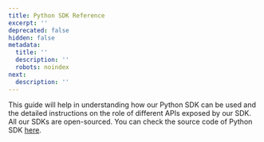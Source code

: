 ```yaml
---
title: Python SDK Reference
excerpt: ''
deprecated: false
hidden: false
metadata:
  title: ''
  description: ''
  robots: noindex
next:
  description: ''
---
```

This guide will help in understanding how our Python SDK can be used and the detailed instructions on the role of different APIs exposed by our SDK. All our SDKs are open-sourced. You can check the source code of Python SDK [here](https://github.com/wingify/vwo-python-sdk).
